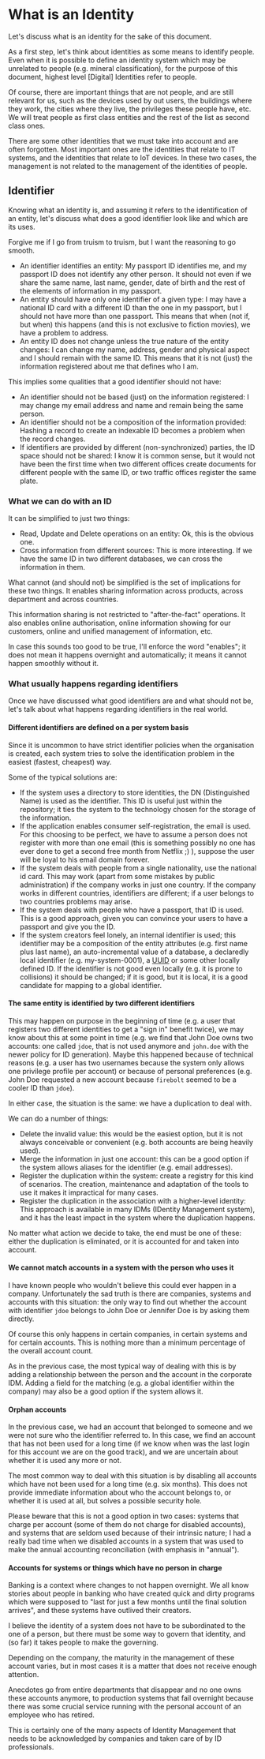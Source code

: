 # What is an Identity

Let's discuss what is an identity for the sake of this document.

As a first step, let's think about identities as some means to identify people. Even when it is possible to define an identity system which may be unrelated to people (e.g. mineral classification), for the purpose of this document, highest level [Digital] Identities refer to people.

Of course, there are important things that are not people, and are still relevant for us, such as the devices used by out users, the buildings where they work, the cities where they live, the privileges these people have, etc. We will treat people as first class entities and the rest of the list as second class ones.

There are some other identities that we must take into account and are often forgotten. Most important ones are the identities that relate to IT systems, and the identities that relate to IoT devices. In these two cases, the management is not related to the management of the identities of people.

## Identifier

Knowing what an identity is, and assuming it refers to the identification of an entity, let's discuss what does a good identifier look like and which are its uses.

Forgive me if I go from truism to truism, but I want the reasoning to go smooth.

- An identifier identifies an entity: My passport ID identifies me, and my passport ID does not identify any other person. It should not even if we share the same name, last name, gender, date of birth and the rest of the elements of information in my passport.
- An entity should have only one identifier of a given type: I may have a national ID card with a different ID than the one in my passport, but I should not have more than one passport. This means that when (not if, but when) this happens (and this is not exclusive to fiction movies), we have a problem to address.
- An entity ID does not change unless the true nature of the entity changes: I can change my name, address, gender and physical aspect and I should remain with the same ID. This means that it is not (just) the information registered about me that defines who I am.

This implies some qualities that a good identifier should not have:

- An identifier should not be based (just) on the information registered: I may change my email address and name and remain being the same person.
- An identifier should not be a composition of the information provided: Hashing a record to create an indexable ID becomes a problem when the record changes.
- If identifiers are provided by different (non-synchronized) parties, the ID space should not be shared: I know it is common sense, but it would not have been the first time when two different offices create documents for different people with the same ID, or two traffic offices register the same plate.

### What we can do with an ID

It can be simplified to just two things:

- Read, Update and Delete operations on an entity: Ok, this is the obvious one.
- Cross information from different sources: This is more interesting. If we have the same ID in two different databases, we can cross the information in them.

What cannot (and should not) be simplified is the set of implications for these two things. It enables sharing information across products, across department and across countries.

This information sharing is not restricted to "after-the-fact" operations. It also enables online authorisation, online information showing for our customers, online and unified management of information, etc.

In case this sounds too good to be true, I'll enforce the word "enables"; it does not mean it happens overnight and automatically; it means it cannot happen smoothly without it.

### What usually happens regarding identifiers

Once we have discussed what good identifiers are and what should not be, let's talk about what happens regarding identifiers in the real world.

#### Different identifiers are defined on a per system basis

Since it is uncommon to have strict identifier policies when the organisation is created, each system tries to solve the identification problem in the easiest (fastest, cheapest) way.

Some of the typical solutions are:

- If the system uses a directory to store identities, the DN (Distinguished Name) is used as the identifier. This ID is useful just within the repository; it ties the system to the technology chosen for the storage of the information.
- If the application enables consumer self-registration, the email is used. For this choosing to be perfect, we have to assume a person does not register with more than one email (this is something possibly no one has ever done to get a second free month from Netflix ;) ), suppose the user will be loyal to his email domain forever.
- If the system deals with people from a single nationality, use the national id card. This may work (apart from some mistakes by public administration) if the company works in just one country. If the company works in different countries, identifiers are different; if a user belongs to two countries problems may arise.
- If the system deals with people who have a passport, that ID is used. This is a good approach, given you can convince your users to have a passport and give you the ID.
- If the system creators feel lonely, an internal identifier is used; this identifier may be a composition of the entity attributes (e.g. first name plus last name), an auto-incremental value of a database, a declaredly local identifier (e.g. my-system-0001), a [UUID](https://tools.ietf.org/html/rfc4122) or some other locally defined ID. If the identifier is not good even locally (e.g. it is prone to collisions) it should be changed; if it is good, but it is local, it is a good candidate for mapping to a global identifier.

#### The same entity is identified by two different identifiers

This may happen on purpose in the beginning of time (e.g. a user that registers two different identities to get a "sign in" benefit twice), we may know about this at some point in time (e.g. we find that John Doe owns two accounts: one called `jdoe`, that is not used anymore and `john.doe` with the newer policy for ID generation). Maybe this happened because of technical reasons (e.g. a user has two usernames because the system only allows one privilege profile per account) or because of personal preferences (e.g. John Doe requested a new account because `firebolt` seemed to be a cooler ID than `jdoe`).

In either case, the situation is the same: we have a duplication to deal with.

We can do a number of things:

- Delete the invalid value: this would be the easiest option, but it is not always conceivable or convenient (e.g. both accounts are being heavily used).
- Merge the information in just one account: this can be a good option if the system allows aliases for the identifier (e.g. email addresses).
- Register the duplication within the system: create a registry for this kind of scenarios. The creation, maintenance and adaptation of the tools to use it makes it impractical for many cases.
- Register the duplication in the association with a higher-level identity: This approach is available in many IDMs (IDentity Management system), and it has the least impact in the system where the duplication happens.

No matter what action we decide to take, the end must be one of these: either the duplication is eliminated, or it is accounted for and taken into account.

#### We cannot match accounts in a system with the person who uses it

I have known people who wouldn't believe this could ever happen in a company. Unfortunately the sad truth is there are companies, systems and accounts with this situation: the only way to find out whether the account with identifier `jdoe` belongs to John Doe or Jennifer Doe is by asking them directly.

Of course this only happens in certain companies, in certain systems and for certain accounts. This is nothing more than a minimum percentage of the overall account count.

As in the previous case, the most typical way of dealing with this is by adding a relationship between the person and the account in the corporate IDM. Adding a field for the matching (e.g. a global identifier within the company) may also be a good option if the system allows it.

#### Orphan accounts

In the previous case, we had an account that belonged to someone and we were not sure who the identifier referred to. In this case, we find an account that has not been used for a long time (if we know when was the last login for this account we are on the good track), and we are uncertain about whether it is used any more or not.

The most common way to deal with this situation is by disabling all accounts which have not been used for a long time (e.g. six months). This does not provide immediate information about who the account belongs to, or whether it is used at all, but solves a possible security hole.

Please beware that this is not a good option in two cases: systems that charge per account (some of them do not charge for disabled accounts), and systems that are seldom used because of their intrinsic nature; I had a really bad time when we disabled accounts in a system that was used to make the annual accounting reconciliation (with emphasis in "annual").

#### Accounts for systems or things which have no person in charge

Banking is a context where changes to not happen overnight. We all know stories about people in banking who have created quick and dirty programs which were supposed to "last for just a few months until the final solution arrives", and these systems have outlived their creators.

I believe the identity of a system does not have to be subordinated to the one of a person, but there must be some way to govern that identity, and (so far) it takes people to make the governing.

Depending on the company, the maturity in the management of these account varies, but in most cases it is a matter that does not receive enough attention.

Anecdotes go from entire departments that disappear and no one owns these accounts anymore, to production systems that fail overnight because there was some crucial service running with the personal account of an employee who has retired.

This is certainly one of the many aspects of Identity Management that needs to be acknowledged by companies and taken care of by ID professionals.
